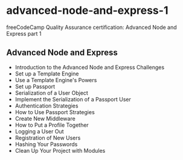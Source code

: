 # advanced-node-and-express-1
freeCodeCamp Quality Assurance certification: Advanced Node and Express part 1

## Advanced Node and Express
* Introduction to the Advanced Node and Express Challenges
* Set up a Template Engine
* Use a Template Engine's Powers
* Set up Passport
* Serialization of a User Object
* Implement the Serialization of a Passport User
* Authentication Strategies
* How to Use Passport Strategies
* Create New Middleware
* How to Put a Profile Together
* Logging a User Out
* Registration of New Users
* Hashing Your Passwords
* Clean Up Your Project with Modules
